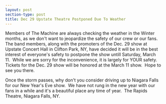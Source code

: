 ```yaml
---
layout: post
section-type: post
title: Dec 29 Upstate Theatre Postponed Due To Weather
---
```


<p>Members of The Machine are always checking the weather in the Winter months, as we don't want to jeopardize the safety of our crew or our fans.&nbsp; The band members, along with the promoters of the Dec. 29 show at Upstate Concert Hall in Clifton Park, NY, have decided it will be in the best interest of everyone's safety to postpone the show untill Saturday, March 11.&nbsp; While we are sorry for the inconvenience, it is largely for YOUR safety.&nbsp; Tickets for the Dec. 29 show will be honored at the March 11 show.&nbsp; Hope to see you there.</p>

<p>Once the storm passes, why don't you consider driving up to Niagara Falls for our New Year's Eve show.&nbsp; We have not rung in the new year with our fans in a while and it's a beautiful place any time of year.&nbsp; The Rapids Theatre, Niagara Falls, NY.</p>
